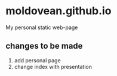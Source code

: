 # moldovean.github.io
My personal static web-page

## changes to be made

1. add personal page
2. change index with presentation
